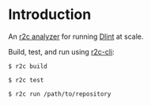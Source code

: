 # Introduction

An [r2c analyzer](https://docs.r2c.dev/en/latest/) for running [Dlint](https://github.com/duo-labs/dlint) at scale.

Build, test, and run using [r2c-cli](https://pypi.org/project/r2c-cli/):

```
$ r2c build
```

```
$ r2c test
```

```
$ r2c run /path/to/repository
```
